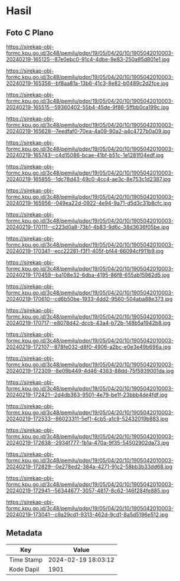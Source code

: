 # Hasil

## Foto C Plano

https://sirekap-obj-formc.kpu.go.id/3c48/pemilu/pdpr/19/05/04/20/10/1905042010003-20240219-165125--87e0ebc0-91c4-4dbe-9e83-250a95d801e1.jpg

https://sirekap-obj-formc.kpu.go.id/3c48/pemilu/pdpr/19/05/04/20/10/1905042010003-20240219-165356--bf8aa81a-13b6-41c3-8e82-b0489c2d2fce.jpg

https://sirekap-obj-formc.kpu.go.id/3c48/pemilu/pdpr/19/05/04/20/10/1905042010003-20240219-165515--59360402-55b4-45de-9f86-5ffbb0ca199c.jpg

https://sirekap-obj-formc.kpu.go.id/3c48/pemilu/pdpr/19/05/04/20/10/1905042010003-20240219-165628--7eedfaf0-70ea-4a09-90a2-a4c4727b0a09.jpg

https://sirekap-obj-formc.kpu.go.id/3c48/pemilu/pdpr/19/05/04/20/10/1905042010003-20240219-165743--c4d15086-bcae-41bf-b51c-1e1281f04edf.jpg

https://sirekap-obj-formc.kpu.go.id/3c48/pemilu/pdpr/19/05/04/20/10/1905042010003-20240219-165855--1dc78d43-49c0-4cc4-ae3c-8e753c1d2387.jpg

https://sirekap-obj-formc.kpu.go.id/3c48/pemilu/pdpr/19/05/04/20/10/1905042010003-20240219-165956--049ea22d-0922-4e94-9a71-d5d3c31b8cfc.jpg

https://sirekap-obj-formc.kpu.go.id/3c48/pemilu/pdpr/19/05/04/20/10/1905042010003-20240219-170111--c223d0a8-73b1-4b83-9d6c-38d3636f05be.jpg

https://sirekap-obj-formc.kpu.go.id/3c48/pemilu/pdpr/19/05/04/20/10/1905042010003-20240219-170341--ecc22281-f3f1-405f-bf44-66094cf911b9.jpg

https://sirekap-obj-formc.kpu.go.id/3c48/pemilu/pdpr/19/05/04/20/10/1905042010003-20240219-170459--ba108e32-6dba-4195-86f8-655ab15962d5.jpg

https://sirekap-obj-formc.kpu.go.id/3c48/pemilu/pdpr/19/05/04/20/10/1905042010003-20240219-170610--cd6b50be-1933-4dd2-9560-504aba88e373.jpg

https://sirekap-obj-formc.kpu.go.id/3c48/pemilu/pdpr/19/05/04/20/10/1905042010003-20240219-170717--e8078d42-dccb-43a4-b72b-148b5a1942b8.jpg

https://sirekap-obj-formc.kpu.go.id/3c48/pemilu/pdpr/19/05/04/20/10/1905042010003-20240219-172107--878fe032-d8f0-4906-a2bc-e0e3e49b696a.jpg

https://sirekap-obj-formc.kpu.go.id/3c48/pemilu/pdpr/19/05/04/20/10/1905042010003-20240219-172309--8e09b449-4d46-4363-88dd-75f5939001da.jpg

https://sirekap-obj-formc.kpu.go.id/3c48/pemilu/pdpr/19/05/04/20/10/1905042010003-20240219-172421--2d4db363-9501-4e79-be1f-23bbb4de4fdf.jpg

https://sirekap-obj-formc.kpu.go.id/3c48/pemilu/pdpr/19/05/04/20/10/1905042010003-20240219-172533--86023311-5ef1-4cb5-a1c9-52432019b883.jpg

https://sirekap-obj-formc.kpu.go.id/3c48/pemilu/pdpr/19/05/04/20/10/1905042010003-20240219-172638--2934f777-1b1a-470a-9f35-54502902da73.jpg

https://sirekap-obj-formc.kpu.go.id/3c48/pemilu/pdpr/19/05/04/20/10/1905042010003-20240219-172829--0e278ed2-384a-4271-91c2-58bb3b33dd68.jpg

https://sirekap-obj-formc.kpu.go.id/3c48/pemilu/pdpr/19/05/04/20/10/1905042010003-20240219-172941--56344677-3057-4817-8c62-146f284fe885.jpg

https://sirekap-obj-formc.kpu.go.id/3c48/pemilu/pdpr/19/05/04/20/10/1905042010003-20240219-173041--c9a29cd1-9313-462d-9cd1-8a5d5196e512.jpg


## Metadata

| Key        | Value               |
| ---------- | ------------------- |
| Time Stamp | 2024-02-19 18:03:12 |
| Kode Dapil | 1901                |



